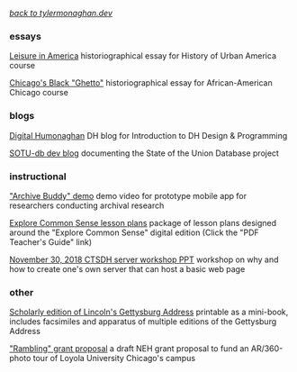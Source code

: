 *[back to tylermonaghan.dev](../index.md)*

### essays

[ Leisure in America](docs/LeisureInAmerica.pdf) historiographical essay for History of Urban America course

[ Chicago's Black "Ghetto"](docs/Chicago-Ghetto-historiography.pdf) historiographical essay for African-American Chicago course

### blogs

[Digital Humonaghan](https://dh400monaghan.wordpress.com/) DH blog for Introduction to DH Design & Programming

[SOTU-db dev blog](http://blog.sotu-db.com/) documenting the State of the Union Database project

### instructional

["Archive Buddy" demo](https://youtu.be/-juLrUvyT34) demo video for prototype mobile app for researchers conducting archival research

[Explore Common Sense lesson plans](http://explorecommonsense.com/educators) package of lesson plans designed around the "Explore Common Sense" digital edition (Click the "PDF Teacher's Guide" link) 

[November 30, 2018 CTSDH server workshop PPT](humanities-server-workshop.pptx) workshop on why and how to create one's own server that can host a basic web page

### other

[Scholarly edition of Lincoln's Gettysburg Address](docs/Lincoln-Gettysburg-scholarly-ed-by-TMonaghan.pdf) printable as a mini-book, includes facsimiles and apparatus of multiple editions of the Gettysburg Address

["Rambling" grant proposal](docs/rambling-grant-proposal.pdf) a draft NEH grant proposal to fund an AR/360-photo tour of Loyola University Chicago's campus
